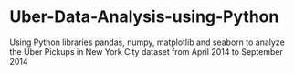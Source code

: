 # Uber-Data-Analysis-using-Python

Using Python libraries pandas, numpy, matplotlib and seaborn to analyze the Uber Pickups in New York City dataset from April 2014 to September 2014
